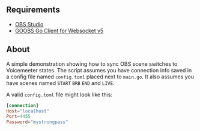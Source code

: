 ## Requirements

-   [OBS Studio](https://obsproject.com/)
-   [GOOBS Go Client for Websocket v5](https://github.com/andreykaipov/goobs)

## About

A simple demonstration showing how to sync OBS scene switches to Voicemeeter states. The script assumes you have connection info saved in
a config file named `config.toml` placed next to `main.go`. It also assumes you have scenes named `START` `BRB` `END` and `LIVE`.

A valid `config.toml` file might look like this:

```toml
[connection]
Host="localhost"
Port=4455
Password="mystrongpass"

```
